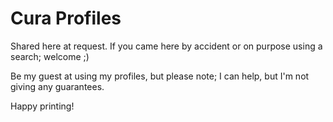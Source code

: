 # Cura Profiles

Shared here at request. If you came here by accident or on purpose using a search; welcome ;)

Be my guest at using my profiles, but please note; I can help, but I'm not giving any guarantees.

Happy printing!
